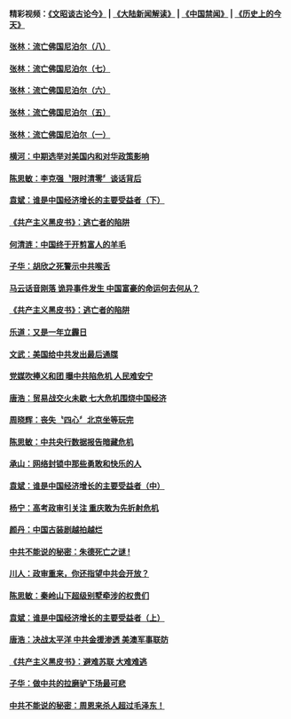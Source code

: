 #### 精彩视频：[《文昭谈古论今》](https://github.com/gfw-breaker/wenzhao/blob/master/README.md?t=11170631) | [《大陆新闻解读》](https://github.com/gfw-breaker/ntdtv-comedy/blob/master/README.md?t=11170631) | [《中国禁闻》](https://github.com/gfw-breaker/ntdtv-news/blob/master/README.md?t=11170631) | [《历史上的今天》](https://github.com/gfw-breaker/today-in-history/blob/master/README.md?t=11170631) 


#### [张林：流亡佛国尼泊尔（八）](../pages/news207/a1399710.md?t=11170631) 

#### [张林：流亡佛国尼泊尔（七）](../pages/news207/a1399712.md?t=11170631) 

#### [张林：流亡佛国尼泊尔（六）](../pages/news207/a1399707.md?t=11170631) 

#### [张林：流亡佛国尼泊尔（五）](../pages/news207/a1399701.md?t=11170631) 

#### [张林：流亡佛国尼泊尔（一）](../pages/news207/a1399695.md?t=11170631) 

#### [横河：中期选举对美国内和对华政策影响](../pages/news207/a1399694.md?t=11170631) 

#### [陈思敏：李克强〝限时清零〞谈话背后](../pages/news207/a1399627.md?t=11170631) 

#### [袁斌：谁是中国经济增长的主要受益者（下）](../pages/news207/a1399626.md?t=11170631) 

#### [《共产主义黑皮书》：逃亡者的陷阱](../pages/news207/a1399625.md?t=11170631) 

#### [何清涟：中国终于开剪富人的羊毛](../pages/news207/a1399624.md?t=11170631) 

#### [子华：胡欣之死警示中共喉舌](../pages/news207/a1399623.md?t=11170631) 

#### [马云话音刚落 诡异事件发生 中国富豪的命运何去何从？](../pages/news207/a1399573.md?t=11170631) 

#### [《共产主义黑皮书》：逃亡者的陷阱](../pages/news207/a1399575.md?t=11170631) 

#### [乐道：又是一年立霾日](../pages/news207/a1399482.md?t=11170631) 

#### [文武：美国给中共发出最后通牒](../pages/news207/a1399480.md?t=11170631) 

#### [党媒吹捧义和团 曝中共陷危机 人民难安宁](../pages/news207/a1399476.md?t=11170631) 

#### [唐浩：贸易战交火未歇 七大危机围烧中国经济](../pages/news207/a1399474.md?t=11170631) 

#### [周晓辉：丧失〝四心〞北京坐等玩完](../pages/news207/a1399473.md?t=11170631) 


#### [陈思敏：中共央行数据报告暗藏危机](../pages/news207/a1399383.md?t=11170631) 

#### [承山：网络封锁中那些勇敢和快乐的人](../pages/news207/a1399382.md?t=11170631) 

#### [袁斌：谁是中国经济增长的主要受益者（中）](../pages/news207/a1399380.md?t=11170631) 

#### [杨宁：高考政审引关注 重庆敢为先折射危机](../pages/news207/a1399345.md?t=11170631) 

#### [颜丹：中国古装剧越拍越烂](../pages/news207/a1399344.md?t=11170631) 

#### [中共不能说的秘密：朱德死亡之谜 !](../pages/news207/a1399293.md?t=11170631) 


#### [川人：政审重来，你还指望中共会开放？](../pages/news207/a1399258.md?t=11170631) 

#### [陈思敏：秦岭山下超级别墅牵涉的权贵们](../pages/news207/a1399255.md?t=11170631) 

#### [袁斌：谁是中国经济增长的主要受益者（上）](../pages/news207/a1399253.md?t=11170631) 

#### [唐浩：决战太平洋 中共金援渗透 美澳军事联防](../pages/news207/a1399249.md?t=11170631) 

#### [《共产主义黑皮书》：避难苏联 大难难逃](../pages/news207/a1399238.md?t=11170631) 

#### [子华：做中共的拉磨驴下场最可悲](../pages/news207/a1399209.md?t=11170631) 

#### [中共不能说的秘密：周恩来杀人超过毛泽东！](../pages/news207/a1398975.md?t=11170631) 



